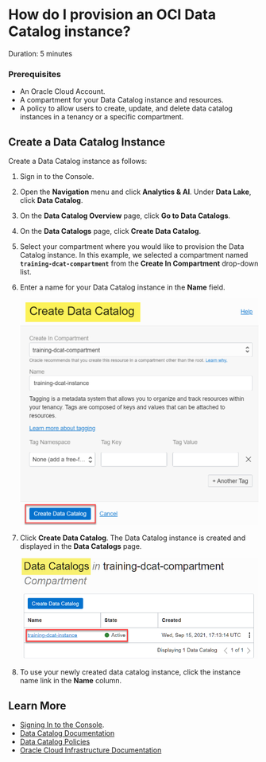 # How do I provision an OCI Data Catalog instance?
Duration: 5 minutes

### Prerequisites
* An Oracle Cloud Account.
* A compartment for your Data Catalog instance and resources.
* A policy to allow users to create, update, and delete data catalog instances in a  tenancy or a specific compartment.

## Create a Data Catalog Instance
Create a Data Catalog instance as follows:

1. Sign in to the Console.

2. Open the **Navigation** menu and click **Analytics & AI**. Under **Data Lake**, click **Data Catalog**.

3. On the **Data Catalog Overview** page, click **Go to Data Catalogs**.

4. On the **Data Catalogs** page, click **Create Data Catalog**.

5. Select your compartment where you would like to provision the Data Catalog instance. In this example, we selected a compartment named **`training-dcat-compartment`** from the **Create In Compartment** drop-down list.

6. Enter a name for your Data Catalog instance in the **Name** field.

    ![The completed Create Data Catalog dialog box is displayed. The Create Data Catalog button is highlighted.](./images/create-data-catalog.png " ")

7. Click **Create Data Catalog**. The Data Catalog instance is created and displayed in the **Data Catalogs** page.

    ![The newly created Data Catalog instance is displayed with an Active state.](./images/click-data-catalog.png " ")

8. To use your newly created data catalog instance, click the instance name link in the **Name** column.

## Learn More

* [Signing In to the Console](https://docs.cloud.oracle.com/en-us/iaas/Content/GSG/Tasks/signingin.htm).
* [Data Catalog Documentation](https://docs.oracle.com/en-us/iaas/data-catalog/home.htm)
* [Data Catalog Policies](https://docs.oracle.com/en-us/iaas/data-catalog/using/policies.htm)
* [Oracle Cloud Infrastructure Documentation](https://docs.oracle.com/en-us/iaas/Content/GSG/Concepts/baremetalintro.htm)
